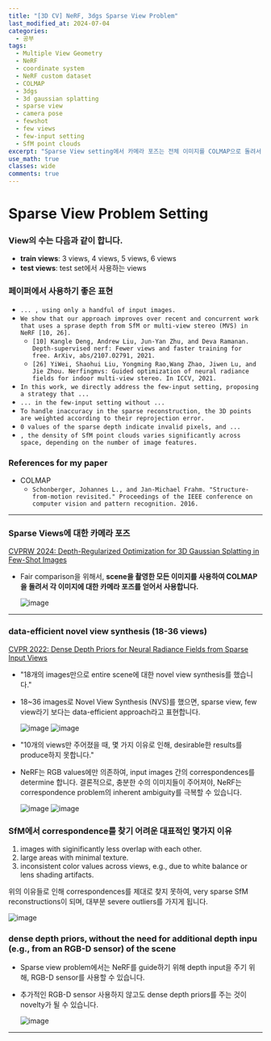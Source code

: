 ```yaml
---
title: "[3D CV] NeRF, 3dgs Sparse View Problem"
last_modified_at: 2024-07-04
categories:
  - 공부
tags:
  - Multiple View Geometry
  - NeRF
  - coordinate system
  - NeRF custom dataset
  - COLMAP
  - 3dgs
  - 3d gaussian splatting
  - sparse view
  - camera pose
  - fewshot
  - few views
  - few-input setting
  - SfM point clouds
excerpt: "Sparse View setting에서 카메라 포즈는 전체 이미지를 COLMAP으로 돌려서 얻습니다."
use_math: true
classes: wide
comments: true
---
```


# Sparse View Problem Setting

### View의 수는 다음과 같이 합니다.

- **train views**: 3 views, 4 views, 5 views, 6 views 
- **test views**: test set에서 사용하는 views

### 페이퍼에서 사용하기 좋은 표현
- `... , using only a handful of input images.`
- `We show that our approach improves over recent and concurrent work that uses a sprase depth from SfM or multi-view stereo (MVS) in NeRF [10, 26].`
  - `[10] Kangle Deng, Andrew Liu, Jun-Yan Zhu, and Deva Ramanan. Depth-supervised nerf: Fewer views and faster training for free. ArXiv, abs/2107.02791, 2021.`
  - `[26] YiWei, Shaohui Liu, Yongming Rao,Wang Zhao, Jiwen Lu, and Jie Zhou. Nerfingmvs: Guided optimization of neural radiance fields for indoor multi-view stereo. In ICCV, 2021.`
- `In this work, we directly address the few-input setting, proposing a strategy that ...`
- `... in the few-input setting without ...`
- `To handle inaccuracy in the sparse reconstruction, the 3D points are weighted according to their reprojection error.`
- `0 values of the sparse depth indicate invalid pixels, and ...`
- `, the density of SfM point clouds varies significantly across space, depending on the number of image features.`

### References for my paper
- COLMAP 
  - `Schonberger, Johannes L., and Jan-Michael Frahm. "Structure-from-motion revisited." Proceedings of the IEEE conference on computer vision and pattern recognition. 2016.`

-----

### Sparse Views에 대한 카메라 포즈

[CVPRW 2024: Depth-Regularized Optimization for 3D Gaussian Splatting in Few-Shot Images](https://openaccess.thecvf.com/content/CVPR2024W/3DMV/papers/Chung_Depth-Regularized_Optimization_for_3D_Gaussian_Splatting_in_Few-Shot_Images_CVPRW_2024_paper.pdf)

- Fair comparison을 위해서, **scene을 촬영한 모든 이미지를 사용하여 COLMAP을 돌려서 각 이미지에 대한 카메라 포즈를 얻어서 사용합니다.**
   
  ![image](https://github.com/user-attachments/assets/dfe565f3-1e30-4bd0-a2e5-af3472f3d484)

-----

### data-efficient novel view synthesis (18-36 views)

[CVPR 2022: Dense Depth Priors for Neural Radiance Fields from Sparse Input Views](https://openaccess.thecvf.com/content/CVPR2022/papers/Roessle_Dense_Depth_Priors_for_Neural_Radiance_Fields_From_Sparse_Input_CVPR_2022_paper.pdf)

- "18개의 images만으로 entire scene에 대한 novel view synthesis를 했습니다."
- 18~36 images로 Novel View Synthesis (NVS)를 했으면, sparse view, few view라기 보다는 data-efficient approach라고 표현합니다.

  ![image](https://github.com/user-attachments/assets/29b6d82a-3d50-4efa-af78-dc49dfd71ced)
  ![image](https://github.com/user-attachments/assets/bb8cc48c-56d4-46d6-bf0d-69be3c4af408)


-  "10개의 views만 주어졌을 때, 몇 가지 이유로 인해, desirable한 results를 produce하지 못합니다."
  -  NeRF는 RGB values에만 의존하여, input images 간의 correspondences를 determine 합니다. 결론적으로, 충분한 수의 이미지들이 주어져야, NeRF는 correspondence problem의 inherent ambiguity를 극복할 수 있습니다.
  
      ![image](https://github.com/user-attachments/assets/d7a3da3e-1a69-4363-a46b-bd2e8ce5ee06)
      ![image](https://github.com/user-attachments/assets/4388306e-9576-4c78-b409-572bc30816be)

### SfM에서 correspondence를 찾기 어려운 대표적인 몇가지 이유
1. images with siginificantly less overlap with each other.
2. large areas with minimal texture.
3. inconsistent color values across views, e.g., due to white balance or lens shading artifacts.

위의 이유들로 인해 correspondences를 제대로 찾지 못하여, very sparse SfM reconstructions이 되며, 대부분 severe outliers를 가지게 됩니다.
   
![image](https://github.com/user-attachments/assets/91159b42-b7b6-42f2-8b3a-11ac9b655389)

### dense depth priors, without the need for additional depth inpu (e.g., from an RGB-D sensor) of the scene

- Sparse view problem에서는 NeRF를 guide하기 위해 depth input을 주기 위해, RGB-D sensor를 사용할 수 있습니다.
- 추가적인 RGB-D sensor 사용하지 않고도 dense depth priors를 주는 것이 novelty가 될 수 있습니다.

  ![image](https://github.com/user-attachments/assets/54b6644e-264d-42e7-9888-d592bc248a05)


-----


